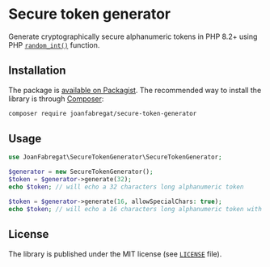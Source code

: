 # Secure token generator

Generate cryptographically secure alphanumeric tokens in PHP 8.2+ using PHP [`random_int()`](https://www.php.net/manual/en/function.random-int.php) function.

## Installation

The package is [available on Packagist](https://packagist.org/packages/joanfabregat/secure-token-generator). The recommended way to install the library is through [Composer](http://getcomposer.org):

```bash
composer require joanfabregat/secure-token-generator
```

## Usage

```php
use JoanFabregat\SecureTokenGenerator\SecureTokenGenerator;

$generator = new SecureTokenGenerator();
$token = $generator->generate(32);
echo $token; // will echo a 32 characters long alphanumeric token

$token = $generator->generate(16, allowSpecialChars: true);
echo $token; // will echo a 16 characters long alphanumeric token with special characters

```
## License

The library is published under the MIT license (see [`LICENSE`](LICENSE) file).